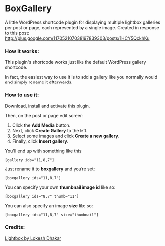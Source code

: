 # BoxGallery

A little WordPress shortcode plugin for displaying multiple lightbox galleries per post or page, each represented by a single image. Created in response to this post: http://plus.google.com/117052107038197839303/posts/1HCY5QckhKu

### How it works:

This plugin's shortcode works just like the default WordPress gallery shortcode.

In fact, the easiest way to use it is to add a gallery like you normally would and simply rename it afterwards.

### How to use it:

Download, install and activate this plugin.

Then, on the post or page edit screen:

1. Click the **Add Media** button.
2. Next, click **Create Gallery** to the left.
3. Select some images and click **Create a new gallery**.
4. Finally, click **Insert gallery**.

You'll end up with something like this:

```
[gallery ids="11,8,7"]
```

Just rename it to **boxgallery** and you're set:

```
[boxgallery ids="11,8,7"]
```

You can specify your own **thumbnail image id** like so:

```
[boxgallery ids="8,7" thumb="11"]
```

You can also specify an image **size** like so:

```
[boxgallery ids="11,8,7" size="thumbnail"]
```

### Credits:

[Lightbox by Lokesh Dhakar](http://github.com/lokesh/lightbox2/)

